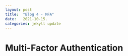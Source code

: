 ```yaml
---
layout: post
title:  "Blog 4 - MFA"
date:   2021-10-15.
categories: jekyll update
---
```

<h1> Multi-Factor Authentication  </h1>

